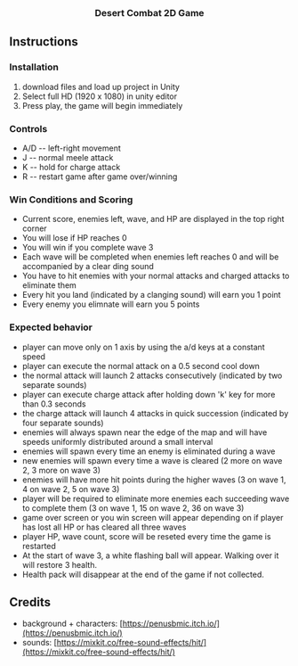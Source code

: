 <br />
<div align="center">
 <h3 align="center">Desert Combat 2D Game</h3>
</div>

## Instructions
### Installation
1. download files and load up project in Unity
2. Select full HD (1920 x 1080) in unity editor
3. Press play, the game will begin immediately

### Controls
* A/D -- left-right movement
* J -- normal meele attack
* K -- hold for charge attack
* R -- restart game after game over/winning

### Win Conditions and Scoring
* Current score, enemies left, wave, and HP are displayed in the top right corner
* You will lose if HP reaches 0
* You will win if you complete wave 3 
* Each wave will be completed when enemies left reaches 0 and will be accompanied by a clear ding sound
* You have to hit enemies with your normal attacks and charged attacks to eliminate them
* Every hit you land (indicated by a clanging sound) will earn you 1 point
* Every enemy you elimnate will earn you 5 points

### Expected behavior
* player can move only on 1 axis by using the a/d keys at a constant speed
* player can execute the normal attack on a 0.5 second cool down 
* the normal attack will launch 2 attacks consecutively (indicated by two separate sounds)
* player can execute charge attack after holding down 'k' key for more than 0.3 seconds
* the charge attack will launch 4 attacks in quick succession (indicated by four separate sounds)
* enemies will always spawn near the edge of the map and will have speeds uniformly distributed around a small interval
* enemies will spawn every time an enemy is eliminated during a wave
* new enemies will spawn every time a wave is cleared (2 more on wave 2, 3 more on wave 3)
* enemies will have more hit points during the higher waves (3 on wave 1, 4 on wave 2, 5 on wave 3)
* player will be required to eliminate more enemies each succeeding wave to complete them (3 on wave 1, 15 on wave 2, 36 on wave 3)
* game over screen or you win screen will appear depending on if player has lost all HP or has cleared all three waves
* player HP, wave count, score will be reseted every time the game is restarted
* At the start of wave 3, a white flashing ball will appear. Walking over it will restore 3 health.
* Health pack will disappear at the end of the game if not collected.

## Credits
* background + characters: [https://penusbmic.itch.io/](https://penusbmic.itch.io/)
* sounds: [https://mixkit.co/free-sound-effects/hit/](https://mixkit.co/free-sound-effects/hit/)
